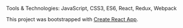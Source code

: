 
Tools & Technologies: JavaScript, CSS3, ES6, React, Redux, Webpack

This project was bootstrapped with [Create React App](https://github.com/facebook/create-react-app).


